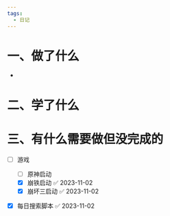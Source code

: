 ```yaml
---
tags:
  - 日记
---
```



# 一、做了什么

- 


# 二、学了什么




# 三、有什么需要做但没完成的
- [ ] 游戏
	- [ ] 原神启动
	- [x] 崩铁启动 ✅ 2023-11-02
	- [x] 崩坏三启动 ✅ 2023-11-02
- [x] 每日搜索脚本 ✅ 2023-11-02


